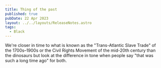 ```yaml
---
title: Thing of the past
published: true
pubDate: 22 Apr 2023
layout: ../../layouts/ReleaseNotes.astro
tags:
  - Black
---
```


We're closer in time to what is known as the "Trans-Atlantic Slave Trade" of the 1700s–1900s or the Civil Rights Movement of the mid-20th century than the dinosaurs but look at the difference in tone when people say "that was such a long time ago" for both.